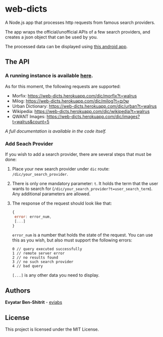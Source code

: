 # web-dicts
A Node.js app that processes http requests from famous search providers.

The app wraps the official/unofficial APIs of a few search providers, and creates a json object that can be used by you. 

The processed data can be displayed using [this android app](https://github.com/eviabs/Dicts).


## The API
### A running instance is available [here](https://web-dicts.herokuapp.com/). 

As for this moment, the following requests are supported:

* Morfix: https://web-dicts.herokuapp.com/dic/morfix?t=walrus
* Milog: https://web-dicts.herokuapp.com/dic/milog?t=שלום
* Urban Dictionary: https://web-dicts.herokuapp.com/dic/urban?t=walrus
* Wikipedia: https://web-dicts.herokuapp.com/dic/wikipedia?t=walrus
* QWANT Images: https://web-dicts.herokuapp.com/dic/images?t=walrus&count=5

*A full documentation is available in the code itself.*

### Add Seach Provider
If you wish to add a search provider, there are several steps that must be done:
1. Place your new search provider under `dic` route: `/dic/your_search_provider`.
2. There is only one mandatory parameter: `t`. It holds the term that the user wants to search for (`/dic/your_search_provider?t=user_search_term`). Any additional  parameters are allowed.
3. The response of the request should look like that:
   ```javascript
   {
   	error: error_num,
   	[...]
   }
   ```
   `error_num` is a number that holds the state of the request. You can use this as you wish, but also must support the following errors:
   ``` javascipt
   0 // query executed successfully
   1 // remote server error
   2 // no results found
   3 // no such search provider
   4 // bad query
   ```

   `[...]` is any other data you need to display.

## Authors

**Evyatar Ben-Shitrit** - [eviabs](https://github.com/eviabs)

## License

This project is licensed under the MIT License.
